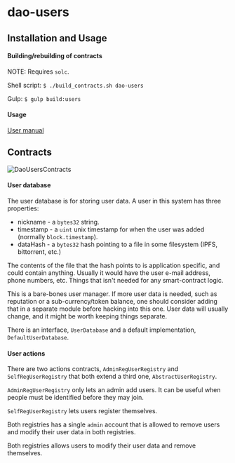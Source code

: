# dao-users

## Installation and Usage

#### Building/rebuilding of contracts

NOTE: Requires `solc`.

Shell script: `$ ./build_contracts.sh dao-users`

Gulp: `$ gulp build:users`

#### Usage

[User manual](https://github.com/smartcontractproduction/dao/blob/master/docs/Manual.md)

## Contracts

![DaoUsersContracts](../docs/images/dao-users-contracts.png)

#### User database

The user database is for storing user data. A user in this system has three properties:

* nickname - a `bytes32` string.
* timestamp - a `uint` unix timestamp for when the user was added (normally `block.timestamp`).
* dataHash - a `bytes32` hash pointing to a file in some filesystem (IPFS, bittorrent, etc.)

The contents of the file that the hash points to is application specific, and could contain anything. Usually it would have the user e-mail address, phone numbers, etc. Things that isn't needed for any smart-contract logic.

This is a bare-bones user manager. If more user data is needed, such as reputation or a sub-currency/token balance, one should consider adding that in a separate module before hacking into this one. User data will usually change, and it might be worth keeping things separate.

There is an interface, `UserDatabase` and a default implementation, `DefaultUserDatabase`.

#### User actions

There are two actions contracts, `AdminRegUserRegistry` and `SelfRegUserRegistry` that both extend a third one, `AbstractUserRegistry`.

`AdminRegUserRegistry` only lets an admin add users. It can be useful when people must be identified before they may join.

`SelfRegUserRegistry` lets users register themselves.

Both registries has a single `admin` account that is allowed to remove users and modify their user data in both registries.

Both registries allows users to modify their user data and remove themselves.